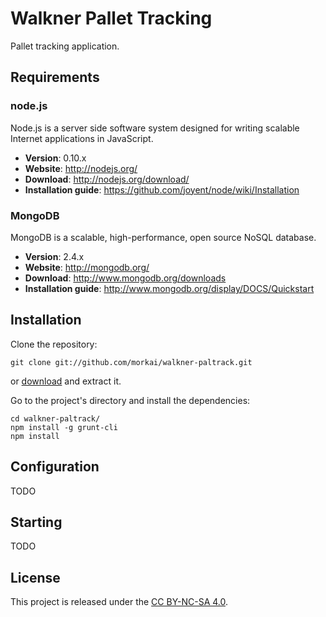 # Walkner Pallet Tracking

Pallet tracking application.

## Requirements

### node.js

Node.js is a server side software system designed for writing scalable
Internet applications in JavaScript.

  * __Version__: 0.10.x
  * __Website__: http://nodejs.org/
  * __Download__: http://nodejs.org/download/
  * __Installation guide__: https://github.com/joyent/node/wiki/Installation

### MongoDB

MongoDB is a scalable, high-performance, open source NoSQL database.

  * __Version__: 2.4.x
  * __Website__: http://mongodb.org/
  * __Download__: http://www.mongodb.org/downloads
  * __Installation guide__: http://www.mongodb.org/display/DOCS/Quickstart

## Installation

Clone the repository:

```
git clone git://github.com/morkai/walkner-paltrack.git
```

or [download](https://github.com/morkai/walkner-paltrack/zipball/master)
and extract it.

Go to the project's directory and install the dependencies:

```
cd walkner-paltrack/
npm install -g grunt-cli
npm install
```

## Configuration

TODO

## Starting

TODO

## License

This project is released under the
[CC BY-NC-SA 4.0](https://raw.github.com/morkai/walkner-paltrack/master/license.md).
